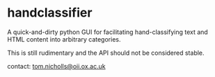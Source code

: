 handclassifier
==============

A quick-and-dirty python GUI for facilitating hand-classifying text and HTML content into arbitrary categories.

This is still rudimentary and the API should not be considered stable.

contact: tom.nicholls@oii.ox.ac.uk

